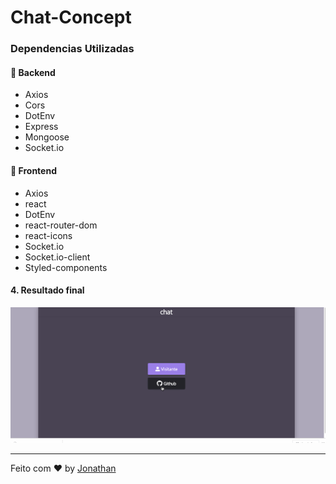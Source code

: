   <h1>Chat-Concept</h1>


### Dependencias Utilizadas

#### :rocket: Backend

- Axios
- Cors
- DotEnv
- Express
- Mongoose
- Socket.io

#### :rocket: Frontend

- Axios
- react
- DotEnv
- react-router-dom
- react-icons
- Socket.io
- Socket.io-client
- Styled-components
    
#### 4. Resultado final

![Alt Text](frontend/src/assets/c.gif)

---

Feito com ♥ by [Jonathan](https://www.linkedin.com/in/jonathan-barros-franco)

